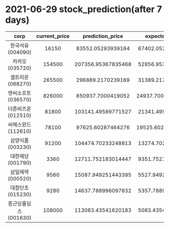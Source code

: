 # 2021-06-29 stock_prediction(after 7 days)

|   corp   |   current_price   |   prediction_price   |   expected_profit   |
|:--------:|:-----------------:|:--------------------:|:-------------------:|
|한국석유(004090)|16150|83552.05293939164|67402.05293939164|
|카카오(035720)|154500|207356.95367835468|52856.95367835468|
|셀트리온(068270)|265500|296889.2170239169|31389.21702391689|
|엔씨소프트(036570)|826000|850937.7000419052|24937.700041905162|
|더존비즈온(012510)|81800|103141.49589771527|21341.49589771527|
|씨에스윈드(112610)|78100|97625.60287464276|19525.602874642762|
|삼양식품(003230)|91200|104474.70233248813|13274.70233248813|
|대한제당(001790)|3360|12711.752183014447|9351.752183014447|
|삼일제약(000520)|9560|15087.949251443395|5527.949251443395|
|대창단조(015230)|9280|14637.788996097832|5357.788996097832|
|종근당홀딩스(001630)|108000|113083.43541620183|5083.435416201828|
